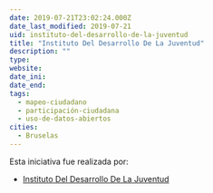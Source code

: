 ```yaml
---
date: 2019-07-21T23:02:24.000Z
date_last_modified: 2019-07-21
uid: instituto-del-desarrollo-de-la-juventud
title: "Instituto Del Desarrollo De La Juventud"
description: ""
type: 
website: 
date_ini: 
date_end: 
tags:
  - mapeo-ciudadano
  - participación-ciudadana
  - uso-de-datos-abiertos
cities: 
  - Bruselas
---
```


Esta iniciativa fue realizada por:

- [Instituto Del Desarrollo De La Juventud](/organizaciones/instituto-del-desarrollo-de-la-juventud)
